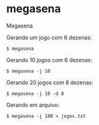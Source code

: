 # megasena
Megasena


Gerando um jogo com 6 dezenas:

```
$ megasena
```

Gerando 10 jogos com 6 dezenas:

```
$ megasena -j 10
```


Gerando 20 jogos com 8 dezenas:

```
$ megasena -j 10 -d 8
```

Gerando em arquivo:

```
$ megasena -j 100 > jogos.txt
```
